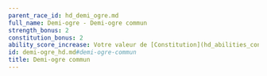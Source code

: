 ```yaml
---
parent_race_id: hd_demi_ogre.md
full_name: Demi-ogre - Demi-ogre commun
strength_bonus: 2
constitution_bonus: 2
ability_score_increase: Votre valeur de [Constitution](hd_abilities_constitution.md) augmente de 2 et votre valeur de [Force](hd_abilities_strength.md) de 2.
id: demi-ogre_hd.md#demi-ogre-commun
title: Demi-ogre commun
---
```


